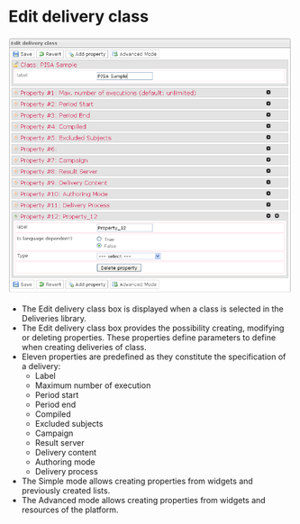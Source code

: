 <!--
created_at: '2012-03-29 15:18:15'
updated_at: '2013-03-13 14:03:23'
authors:
    - 'Jérôme Bogaerts'
contributors:
    - 'Franck Gismondi'
tags:
    - Deliveries
-->

Edit delivery class
===================

![](../resources/deliveries-editclass.png)

-   The Edit delivery class box is displayed when a class is selected in the Deliveries library.
-   The Edit delivery class box provides the possibility creating, modifying or deleting properties. These properties define parameters to define when creating deliveries of class.
-   Eleven properties are predefined as they constitute the specification of a delivery:
    -   Label
    -   Maximum number of execution
    -   Period start
    -   Period end
    -   Compiled
    -   Excluded subjects
    -   Campaign
    -   Result server
    -   Delivery content
    -   Authoring mode
    -   Delivery process
-   The Simple mode allows creating properties from widgets and previously created lists.
-   The Advanced mode allows creating properties from widgets and resources of the platform.


